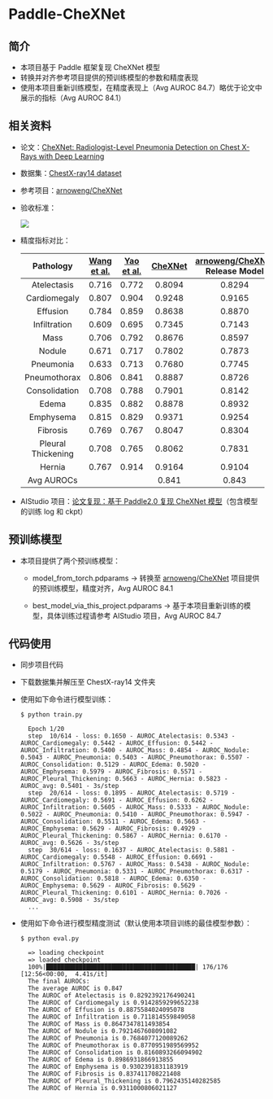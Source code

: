 # Paddle-CheXNet
## 简介
* 本项目基于 Paddle 框架复现 CheXNet 模型
* 转换并对齐参考项目提供的预训练模型的参数和精度表现
* 使用本项目重新训练模型，在精度表现上（Avg AUROC 84.7）略优于论文中展示的指标（Avg AUROC 84.1）

## 相关资料
* 论文：[CheXNet: Radiologist-Level Pneumonia Detection on Chest X-Rays with Deep Learning](https://arxiv.org/pdf/1711.05225.pdf)

* 数据集：[ChestX-ray14 dataset](https://nihcc.app.box.com/v/ChestXray-NIHCC/folder/37178474737)

* 参考项目：[arnoweng/CheXNet](https://github.com/arnoweng/CheXNet)

* 验收标准：

    ![](https://ai-studio-static-online.cdn.bcebos.com/5a72294f67f74fdfac3cceced5eb767ca6d75a41d41045608433e6be40a04502)

* 精度指标对比：

    |     Pathology      | [Wang et al.](https://arxiv.org/abs/1705.02315) | [Yao et al.](https://arxiv.org/abs/1710.10501) | [CheXNet](https://arxiv.org/abs/1711.05225) | [arnoweng/CheXNet](https://github.com/arnoweng/CheXNet) Release Model  | [arnoweng/CheXNet](https://github.com/arnoweng/CheXNet) Improved Model | Paddle-CheXNet | 
    | :----------------: | :--------------------------------------: | :--------------------------------------: | :--------------------------------------: | :---------------------: | :----------------: | :----------------: |
    |    Atelectasis     |                  0.716                   |                  0.772                   |                  0.8094                  |         0.8294          |       0.8311       | 0.8292 |
    |    Cardiomegaly    |                  0.807                   |                  0.904                   |                  0.9248                  |         0.9165          |       0.9220       | 0.9143 |
    |      Effusion      |                  0.784                   |                  0.859                   |                  0.8638                  |         0.8870          |       0.8891       | 0.8876 |
    |    Infiltration    |                  0.609                   |                  0.695                   |                  0.7345                  |         0.7143          |       0.7146       | 0.7118 |
    |        Mass        |                  0.706                   |                  0.792                   |                  0.8676                  |         0.8597          |       0.8627       | 0.8647 |
    |       Nodule       |                  0.671                   |                  0.717                   |                  0.7802                  |         0.7873          |       0.7883       | 0.7921 |
    |     Pneumonia      |                  0.633                   |                  0.713                   |                  0.7680                  |         0.7745          |       0.7820       | 0.7684 |
    |    Pneumothorax    |                  0.806                   |                  0.841                   |                  0.8887                  |         0.8726          |       0.8844       | 0.8771 |
    |   Consolidation    |                  0.708                   |                  0.788                   |                  0.7901                  |         0.8142          |       0.8148       | 0.8161 |
    |       Edema        |                  0.835                   |                  0.882                   |                  0.8878                  |         0.8932          |       0.8992       | 0.8987 |
    |     Emphysema      |                  0.815                   |                  0.829                   |                  0.9371                  |         0.9254          |       0.9343       | 0.9302 |
    |      Fibrosis      |                  0.769                   |                  0.767                   |                  0.8047                  |         0.8304          |       0.8385       | 0.8374 |
    | Pleural Thickening |                  0.708                   |                  0.765                   |                  0.8062                  |         0.7831          |       0.7914       | 0.7962 |
    |       Hernia       |                  0.767                   |                  0.914                   |                  0.9164                  |         0.9104          |       0.9206       | 0.9311 |
    | Avg AUROCs | | | 0.841 | 0.843 | 0.848 | 0.847 |

* AIStudio 项目：[论文复现：基于 Paddle2.0 复现 CheXNet 模型](https://aistudio.baidu.com/aistudio/projectdetail/2264427)（包含模型的训练 log 和 ckpt）

## 预训练模型
* 本项目提供了两个预训练模型：

    * model_from_torch.pdparams -> 转换至 [arnoweng/CheXNet](https://github.com/arnoweng/CheXNet) 项目提供的预训练模型，精度对齐，Avg AUROC 84.1

    * best_model_via_this_project.pdparams -> 基于本项目重新训练的模型，具体训练过程请参考 AIStudio 项目，Avg AUROC 84.7

## 代码使用
* 同步项目代码

* 下载数据集并解压至 ChestX-ray14 文件夹

* 使用如下命令进行模型训练：

    ```
    $ python train.py
    ```
        Epoch 1/20
        step  10/614 - loss: 0.1650 - AUROC_Atelectasis: 0.5343 - AUROC_Cardiomegaly: 0.5442 - AUROC_Effusion: 0.5442 - AUROC_Infiltration: 0.5400 - AUROC_Mass: 0.4854 - AUROC_Nodule: 0.5043 - AUROC_Pneumonia: 0.5403 - AUROC_Pneumothorax: 0.5507 - AUROC_Consolidation: 0.5129 - AUROC_Edema: 0.5020 - AUROC_Emphysema: 0.5979 - AUROC_Fibrosis: 0.5571 - AUROC_Pleural_Thickening: 0.5663 - AUROC_Hernia: 0.5823 - AUROC_avg: 0.5401 - 3s/step
        step  20/614 - loss: 0.1895 - AUROC_Atelectasis: 0.5719 - AUROC_Cardiomegaly: 0.5691 - AUROC_Effusion: 0.6262 - AUROC_Infiltration: 0.5605 - AUROC_Mass: 0.5333 - AUROC_Nodule: 0.5022 - AUROC_Pneumonia: 0.5410 - AUROC_Pneumothorax: 0.5947 - AUROC_Consolidation: 0.5511 - AUROC_Edema: 0.5663 - AUROC_Emphysema: 0.5629 - AUROC_Fibrosis: 0.4929 - AUROC_Pleural_Thickening: 0.5867 - AUROC_Hernia: 0.6170 - AUROC_avg: 0.5626 - 3s/step
        step  30/614 - loss: 0.1637 - AUROC_Atelectasis: 0.5881 - AUROC_Cardiomegaly: 0.5548 - AUROC_Effusion: 0.6691 - AUROC_Infiltration: 0.5767 - AUROC_Mass: 0.5438 - AUROC_Nodule: 0.5179 - AUROC_Pneumonia: 0.5331 - AUROC_Pneumothorax: 0.6317 - AUROC_Consolidation: 0.5818 - AUROC_Edema: 0.6350 - AUROC_Emphysema: 0.5629 - AUROC_Fibrosis: 0.5629 - AUROC_Pleural_Thickening: 0.6101 - AUROC_Hernia: 0.7026 - AUROC_avg: 0.5908 - 3s/step
        ...

* 使用如下命令进行模型精度测试（默认使用本项目训练的最佳模型参数）：

    ```
    $ python eval.py
    ```
        => loading checkpoint
        => loaded checkpoint
        100%|█████████████████████████████████████████| 176/176 [12:56<00:00,  4.41s/it]
        The final AUROCs: 
        The average AUROC is 0.847
        The AUROC of Atelectasis is 0.8292392176490241
        The AUROC of Cardiomegaly is 0.9142859299652238
        The AUROC of Effusion is 0.8875584024095078
        The AUROC of Infiltration is 0.711814559849058
        The AUROC of Mass is 0.8647347811493854
        The AUROC of Nodule is 0.7921467608091082
        The AUROC of Pneumonia is 0.7684077120089262
        The AUROC of Pneumothorax is 0.8770951989569952
        The AUROC of Consolidation is 0.8160893266094902
        The AUROC of Edema is 0.8986931866913855
        The AUROC of Emphysema is 0.9302391831183919
        The AUROC of Fibrosis is 0.837411708221408
        The AUROC of Pleural_Thickening is 0.7962435140282585
        The AUROC of Hernia is 0.9311000806021127